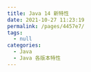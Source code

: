 ```yaml
---
title: Java 14 新特性
date: 2021-10-27 11:23:19
permalink: /pages/4457e7/
tags: 
  - null
categories: 
  - Java
  - Java 各版本特性
---
```

